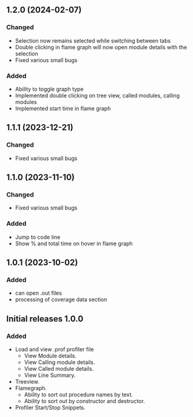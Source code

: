 ## 1.2.0 (2024-02-07)

### Changed

- Selection now remains selected while switching between tabs
- Double clicking in flame graph will now open module details with the selection
- Fixed various small bugs

### Added

- Ability to toggle graph type
- Implemented double clicking on tree view, called modules, calling modules
- Implemented start time in flame graph

## 1.1.1 (2023-12-21)

### Changed

- Fixed various small bugs

## 1.1.0 (2023-11-10)

### Changed

- Fixed various small bugs

### Added

- Jump to code line
- Show % and total time on hover in flame graph

## 1.0.1 (2023-10-02)

### Added

- can open .out files
- processing of coverage data section

## Initial releases 1.0.0

### Added

- Load and view .prof profiler file
  - View Module details.
  - View Calling module details.
  - View Called module details.
  - View Line Summary.
- Treeview.
- Flamegraph.
  - Ability to sort out procedure names by text.
  - Ability to sort out by constructor and destructor.
- Profiler Start/Stop Snippets.
